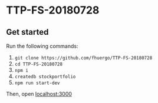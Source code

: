 # TTP-FS-20180728

## Get started
Run the following commands:
1. `git clone https://github.com/fhuergo/TTP-FS-20180728`
2. `cd TTP-FS-20180728`
3. `npm i`
4. `createdb stockportfolio`
5. `npm run start-dev`

Then, open [localhost:3000](localhost:3000)
